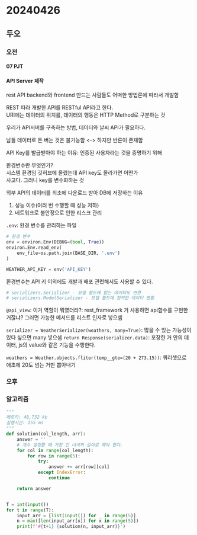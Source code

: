 # 20240426
## 두오
### 오전
#### 07 PJT
#### API Server 제작
rest API
backend와 frontend 만드는 사람들도 어떠한 방법론에 따라서 개발함  

REST 따라 개발한 API를 RESTful API라고 한다.  
URI에는 데이터의 위치를, 데이터의 행동은 HTTP Method로 구분하는 것  

우리가 API서버를 구축하는 방법, 데이터와 날씨 API가 필요하다.  

남들 데이터로 돈 버는 것은 불가능함  <-> 하지만 반론이 존재함  

API Key를 발급받아야 하는 이유: 인증된 사용자라는 것을 증명하기 위해  

환경변수란 무엇인가?  
시스템 환경임 
깃허브에 올렸는데 API key도 올라가면 어떤가  
사고다. 그러니 key를 변수화하는 것  

외부 API의 데이터를 최초에 다운로드 받아 DB에 저장하는 이유  
1. 성능 이슈(여러 번 수행할 때 성능 저하)
2. 네트워크로 불안정으로 인한 리스크 관리  


`.env`: 환경 변수를 관리하는 파일

``` python
# 환경 변수
env = environ.Env(DEBUG=(bool, True))
environ.Env.read_env(
    env_file=os.path.join(BASE_DIR, '.env')
)

WEATHER_API_KEY = env('API_KEY')
```

환경변수는 API 키 이외에도 개발과 배포 관련해서도 사용할 수 있다.  

``` python
# serializers.Serializer - 모델 필드에 없는 데이터도 변환
# serializers.ModelSerializer - 모델 필드에 정의한 데이터 변환
```

`@api_view`: 이거 역할이 뭐였더라?: rest_framework 거 사용하면 api함수를 구현한 거잖냐? 그러면 가능한 메서드를 리스트 인자로 넣으셈  


`serializer = WeatherSerializer(weathers, many=True)`: 많을 수 있는 가능성이 있다 싶으면 many 넣으셈 
 `return Response(serializer.data)`: 포장한 거 안의 데이터, js의 value와 같은 기능을 수행한다.  

`weathers = Weather.objects.fliter(temp__gte=(20 + 273.15))`: 쿼리셋으로 애초에 20도 넘는 거만 뽑아내기

### 오후

### 알고리즘
``` python
"""
메모리: 48,732 kb
실행시간: 155 ms
"""
def solution(col_length, arr):
    answer = ''
    # 개수 설정할 때 가장 긴 녀석의 길이로 해야 한다.
    for col in range(col_length):
        for row in range(5):
            try:
                answer += arr[row][col]
            except IndexError:
                continue

    return answer


T = int(input())
for t in range(T):
    input_arr = [list(input()) for _ in range(5)]
    n = max([len(input_arr[x]) for x in range(5)])
    print(f'#{t+1} {solution(n, input_arr)}')
```
